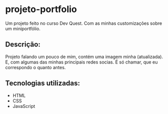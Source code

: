# projeto-portfolio

Um projeto feito no curso Dev Quest. Com as minhas customizações sobre um miniportfólio.

## Descrição:

Projeto falando um pouco de mim, contém uma imagem minha (atualizada).
E, com algumas das minhas principais redes socias. É só chamar, que eu correspondo o quanto antes.

## Tecnologias utilizadas:

- HTML
- CSS
- JavaScript